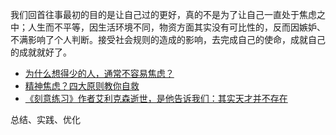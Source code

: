 我们回首往事最初的目的是让自己过的更好，真的不是为了让自己一直处于焦虑之中；人生而不平等，因生活环境不同，物资方面其实没有可比性的，反而因嫉妒、不满影响了个人判断。接受社会规则的造成的影响，去完成自己的使命，成就自己的成就就好了。

* [为什么想得少的人，通常不容易焦虑？](https://www.sohu.com/a/152341570_661493)
* [精神焦虑？四大原则教你自救](https://www.bilibili.com/read/cv6521310)
* [《刻意练习》作者艾利克森逝世，是他告诉我们：其实天才并不存在 ](https://www.sohu.com/a/408979671_661493)

总结、实践、优化
